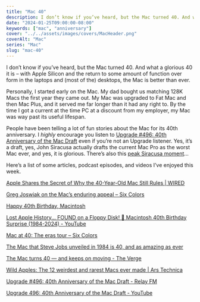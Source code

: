 ```yaml
---
title: "Mac 40"
description: I don’t know if you’ve heard, but the Mac turned 40. And what a glorious 40 it is.
date: "2024-01-25T09:00:00-08:00"
keywords: ["mac", "anniversary"]
cover: "../../assets/images/covers/MacHeader.png"
coverAlt: "Mac"
series: "Mac"
slug: "mac-40"
---
```


I don’t know if you’ve heard, but the Mac turned 40. And what a glorious 40 it is – with Apple Silicon and the return to some amount of function over form in the laptops and (most of the) desktops, the Mac is better than ever.

Personally, I started early on the Mac. My dad bought us matching 128K Macs the first year they came out. My Mac was upgraded to Fat Mac and then Mac Plus, and it served me far longer than it had any right to. By the time I got a current at the time PC at a discount from my employer, my Mac was way past its useful lifespan.

People have been telling a lot of fun stories about the Mac for its 40th anniversary. I *highly* encourage you listen to [Upgrade \#496: 40th Anniversary of the Mac Draft](https://www.relay.fm/upgrade/496) even if you’re not an Upgrade listener. Yes, it’s a draft, yes, John Siracusa actually drafts the current Mac Pro as the worst Mac ever, and yes, it is glorious. There’s also this [peak Siracusa moment](https://siracusasays.com/episodes/42/)…

Here’s a list of some articles, podcast episodes, and videos I’ve enjoyed this week.

[Apple Shares the Secret of Why the 40-Year-Old Mac Still Rules | WIRED](https://www.wired.com/story/plaintext-apple-secret-40-year-old-mac-still-rules/)  

[Greg Joswiak on the Mac’s enduring appeal – Six Colors](https://sixcolors.com/post/2024/01/mac-40-a-quick-qa-with-greg-joswiak/)  

[Happy 40th Birthday, Macintosh](https://mac40th.com/)  

[Lost Apple History... FOUND on a Floppy Disk! 💾 Macintosh 40th Birthday Surprise (1984-2024) - YouTube](https://www.youtube.com/watch?v=QBbBf894_f0)  

[Mac at 40: The eras tour – Six Colors](https://sixcolors.com/post/2024/01/mac-at-40-the-eras-tour/)  

[The Mac that Steve Jobs unveiled in 1984 is 40, and as amazing as ever](https://www.fastcompany.com/91013403/40-years-later-the-original-mac-is-more-amazing-than-ever)  

[The Mac turns 40 — and keeps on moving - The Verge](https://www.theverge.com/24048479/apple-mac-40-anniversary)  

[Wild Apples: The 12 weirdest and rarest Macs ever made | Ars Technica](https://arstechnica.com/gadgets/2024/01/macintosh-at-40-the-oddest-and-rarest-macs-ever-built/)  

[Upgrade #496: 40th Anniversary of the Mac Draft - Relay FM](https://www.relay.fm/upgrade/496)  

[Upgrade 496: 40th Anniversary of the Mac Draft - YouTube](https://www.youtube.com/watch?v=eNebqs-oPUg)  
